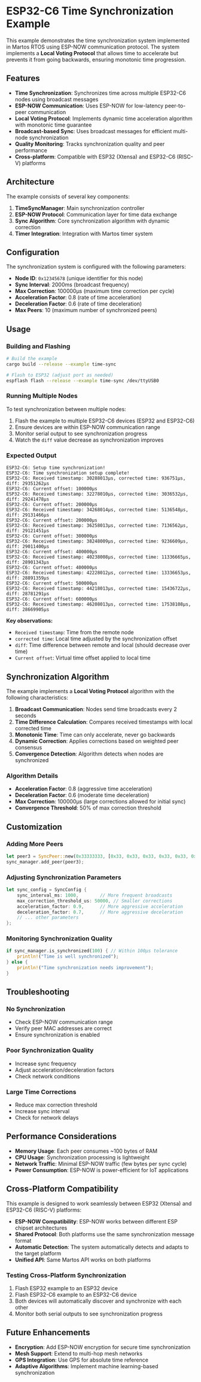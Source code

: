 # ESP32-C6 Time Synchronization Example

This example demonstrates the time synchronization system implemented in Martos RTOS using ESP-NOW communication protocol. The system implements a **Local Voting Protocol** that allows time to accelerate but prevents it from going backwards, ensuring monotonic time progression.

## Features

- **Time Synchronization**: Synchronizes time across multiple ESP32-C6 nodes using broadcast messages
- **ESP-NOW Communication**: Uses ESP-NOW for low-latency peer-to-peer communication
- **Local Voting Protocol**: Implements dynamic time acceleration algorithm with monotonic time guarantee
- **Broadcast-based Sync**: Uses broadcast messages for efficient multi-node synchronization
- **Quality Monitoring**: Tracks synchronization quality and peer performance
- **Cross-platform**: Compatible with ESP32 (Xtensa) and ESP32-C6 (RISC-V) platforms

## Architecture

The example consists of several key components:

1. **TimeSyncManager**: Main synchronization controller
2. **ESP-NOW Protocol**: Communication layer for time data exchange
3. **Sync Algorithm**: Core synchronization algorithm with dynamic correction
4. **Timer Integration**: Integration with Martos timer system

## Configuration

The synchronization system is configured with the following parameters:

- **Node ID**: `0x12345678` (unique identifier for this node)
- **Sync Interval**: 2000ms (broadcast frequency)
- **Max Correction**: 100000μs (maximum time correction per cycle)
- **Acceleration Factor**: 0.8 (rate of time acceleration)
- **Deceleration Factor**: 0.6 (rate of time deceleration)
- **Max Peers**: 10 (maximum number of synchronized peers)

## Usage

### Building and Flashing

```bash
# Build the example
cargo build --release --example time-sync

# Flash to ESP32 (adjust port as needed)
espflash flash --release --example time-sync /dev/ttyUSB0
```

### Running Multiple Nodes

To test synchronization between multiple nodes:

1. Flash the example to multiple ESP32-C6 devices (ESP32 and ESP32-C6)
2. Ensure devices are within ESP-NOW communication range
3. Monitor serial output to see synchronization progress
4. Watch the `diff` value decrease as synchronization improves

### Expected Output

```
ESP32-C6: Setup time synchronization!
ESP32-C6: Time synchronization setup complete!
ESP32-C6: Received timestamp: 30288013μs, corrected time: 936751μs, diff: 29351262μs
ESP32-C6: Current offset: 100000μs
ESP32-C6: Received timestamp: 32278010μs, corrected time: 3036532μs, diff: 29241478μs
ESP32-C6: Current offset: 200000μs
ESP32-C6: Received timestamp: 34268014μs, corrected time: 5136548μs, diff: 29131466μs
ESP32-C6: Current offset: 200000μs
ESP32-C6: Received timestamp: 36258013μs, corrected time: 7136562μs, diff: 29121451μs
ESP32-C6: Current offset: 300000μs
ESP32-C6: Received timestamp: 38248009μs, corrected time: 9236609μs, diff: 29011400μs
ESP32-C6: Current offset: 400000μs
ESP32-C6: Received timestamp: 40238008μs, corrected time: 11336665μs, diff: 28901343μs
ESP32-C6: Current offset: 400000μs
ESP32-C6: Received timestamp: 42228012μs, corrected time: 13336653μs, diff: 28891359μs
ESP32-C6: Current offset: 500000μs
ESP32-C6: Received timestamp: 44218013μs, corrected time: 15436722μs, diff: 28781291μs
ESP32-C6: Current offset: 600000μs
ESP32-C6: Received timestamp: 46208013μs, corrected time: 17538108μs, diff: 28669905μs
```

**Key observations:**
- `Received timestamp`: Time from the remote node
- `corrected time`: Local time adjusted by the synchronization offset
- `diff`: Time difference between remote and local (should decrease over time)
- `Current offset`: Virtual time offset applied to local time

## Synchronization Algorithm

The example implements a **Local Voting Protocol** algorithm with the following characteristics:

1. **Broadcast Communication**: Nodes send time broadcasts every 2 seconds
2. **Time Difference Calculation**: Compares received timestamps with local corrected time
3. **Monotonic Time**: Time can only accelerate, never go backwards
4. **Dynamic Correction**: Applies corrections based on weighted peer consensus
5. **Convergence Detection**: Algorithm detects when nodes are synchronized

### Algorithm Details

- **Acceleration Factor**: 0.8 (aggressive time acceleration)
- **Deceleration Factor**: 0.6 (moderate time deceleration)
- **Max Correction**: 100000μs (large corrections allowed for initial sync)
- **Convergence Threshold**: 50% of max correction threshold

## Customization

### Adding More Peers

```rust
let peer3 = SyncPeer::new(0x33333333, [0x33, 0x33, 0x33, 0x33, 0x33, 0x33]);
sync_manager.add_peer(peer3);
```

### Adjusting Synchronization Parameters

```rust
let sync_config = SyncConfig {
    sync_interval_ms: 1000,        // More frequent broadcasts
    max_correction_threshold_us: 50000, // Smaller corrections
    acceleration_factor: 0.9,      // More aggressive acceleration
    deceleration_factor: 0.7,      // More aggressive deceleration
    // ... other parameters
};
```

### Monitoring Synchronization Quality

```rust
if sync_manager.is_synchronized(100) { // Within 100μs tolerance
    println!("Time is well synchronized");
} else {
    println!("Time synchronization needs improvement");
}
```

## Troubleshooting

### No Synchronization

- Check ESP-NOW communication range
- Verify peer MAC addresses are correct
- Ensure synchronization is enabled

### Poor Synchronization Quality

- Increase sync frequency
- Adjust acceleration/deceleration factors
- Check network conditions

### Large Time Corrections

- Reduce max correction threshold
- Increase sync interval
- Check for network delays

## Performance Considerations

- **Memory Usage**: Each peer consumes ~100 bytes of RAM
- **CPU Usage**: Synchronization processing is lightweight
- **Network Traffic**: Minimal ESP-NOW traffic (few bytes per sync cycle)
- **Power Consumption**: ESP-NOW is power-efficient for IoT applications

## Cross-Platform Compatibility

This example is designed to work seamlessly between ESP32 (Xtensa) and ESP32-C6 (RISC-V) platforms:

- **ESP-NOW Compatibility**: ESP-NOW works between different ESP chipset architectures
- **Shared Protocol**: Both platforms use the same synchronization message format
- **Automatic Detection**: The system automatically detects and adapts to the target platform
- **Unified API**: Same Martos API works on both platforms

### Testing Cross-Platform Synchronization

1. Flash ESP32 example to an ESP32 device
2. Flash ESP32-C6 example to an ESP32-C6 device
3. Both devices will automatically discover and synchronize with each other
4. Monitor both serial outputs to see synchronization progress

## Future Enhancements

- **Encryption**: Add ESP-NOW encryption for secure time synchronization
- **Mesh Support**: Extend to multi-hop mesh networks
- **GPS Integration**: Use GPS for absolute time reference
- **Adaptive Algorithms**: Implement machine learning-based synchronization
